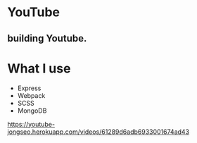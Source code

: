# YouTube
 

## building Youtube.

# What I use
- Express
- Webpack
- SCSS
- MongoDB

https://youtube-jongseo.herokuapp.com/videos/61289d6adb6933001674ad43
